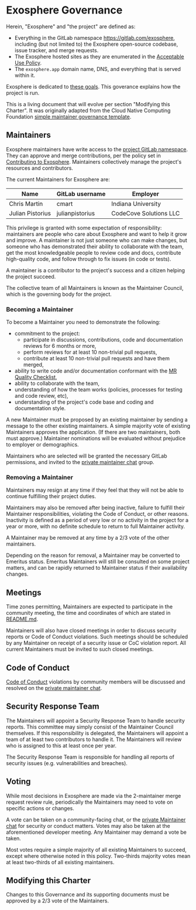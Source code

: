 # Exosphere Governance

Herein, "Exosphere" and "the project" are defined as:

- Everything in the GitLab namespace <https://gitlab.com/exosphere>, including (but not limited to) the Exosphere open-source codebase, issue tracker, and merge requests.
- The Exosphere hosted sites as they are enumerated in the [Acceptable Use Policy](acceptable-use-policy.md).
- The `exosphere.app` domain name, DNS, and everything that is served within it.

Exosphere is dedicated to [these goals](values-goals.md). This goverance explains how the project is run.

This is a living document that will evolve per section "Modifying this Charter". It was originally adapted from the Cloud Native Computing Foundation [simple maintainer governance template](https://github.com/cncf/project-template/blob/main/GOVERNANCE-maintainer.md).

## Maintainers

Exosphere maintainers have write access to the [project GitLab namespace](https://gitlab.com/exosphere).
They can approve and merge contributions, per the policy set in [Contributing to Exosphere](../contributing.md).
Maintainers collectively manage the project's resources and contributors.

The current Maintainers for Exosphere are:

| Name             | GitLab username | Employer               |
| ---------------- | --------------- | ---------------------- |
| Chris Martin     | cmart           | Indiana University     |
| Julian Pistorius | julianpistorius | CodeCove Solutions LLC |

This privilege is granted with some expectation of responsibility: maintainers are people who care about Exosphere and want to help it grow and improve. A maintainer is not just someone who can make changes, but someone who has demonstrated their ability to collaborate with the team, get the most knowledgeable people to review code and docs, contribute high-quality code, and follow through to fix issues (in code or tests).

A maintainer is a contributor to the project's success and a citizen helping the project succeed.

The collective team of all Maintainers is known as the Maintainer Council, which is the governing body for the project.

### Becoming a Maintainer

To become a Maintainer you need to demonstrate the following:

- commitment to the project:
  - participate in discussions, contributions, code and documentation reviews for 6 months or more,
  - perform reviews for at least 10 non-trivial pull requests,
  - contribute at least 10 non-trivial pull requests and have them merged,
- ability to write code and/or documentation conformant with the [MR Quality Checklist](quality-checklist.md),
- ability to collaborate with the team,
- understanding of how the team works (policies, processes for testing and code review, etc),
- understanding of the project's code base and coding and documentation style.

A new Maintainer must be proposed by an existing maintainer by sending a message to the other existing maintainers. A simple majority vote of existing Maintainers approves the application. (If there are two maintainers, both must approve.) Maintainer nominations will be evaluated without prejudice to employer or demographics.

Maintainers who are selected will be granted the necessary GitLab permissions, and invited to the [private maintainer chat](https://matrix.to/#/#exosphere-maint:matrix.org) group.

### Removing a Maintainer

Maintainers may resign at any time if they feel that they will not be able to continue fulfilling their project duties.

Maintainers may also be removed after being inactive, failure to fulfill their Maintainer responsibilities, violating the Code of Conduct, or other reasons. Inactivity is defined as a period of very low or no activity in the project for a year or more, with no definite schedule to return to full Maintainer activity.

A Maintainer may be removed at any time by a 2/3 vote of the other maintainers.

Depending on the reason for removal, a Maintainer may be converted to Emeritus status. Emeritus Maintainers will still be consulted on some project matters, and can be rapidly returned to Maintainer status if their availability changes.

## Meetings

Time zones permitting, Maintainers are expected to participate in the community meeting, the time and coordinates of which are stated in [README.md](../README.md#collaborate-with-us).

Maintainers will also have closed meetings in order to discuss security reports or Code of Conduct violations. Such meetings should be scheduled by any Maintainer on receipt of a security issue or CoC violation report. All current Maintainers must be invited to such closed meetings.

## Code of Conduct

[Code of Conduct](code-of-conduct.md) violations by community members will be discussed and resolved on the [private maintainer chat](https://matrix.to/#/#exosphere-maint:matrix.org).

## Security Response Team

The Maintainers will appoint a Security Response Team to handle security reports. This committee may simply consist of the Maintainer Council themselves. If this responsibility is delegated, the Maintainers will appoint a team of at least two contributors to handle it. The Maintainers will review who is assigned to this at least once per year.

The Security Response Team is responsible for handling all reports of security issues (e.g. vulnerabilities and breaches).

## Voting

While most decisions in Exosphere are made via the 2-maintainer merge request review rule, periodically the Maintainers may need to vote on specific actions or changes.

A vote can be taken on a community-facing chat, or the [private Maintainer chat](https://matrix.to/#/#exosphere-maint:matrix.org) for security or conduct matters. Votes may also be taken at the aforementioned developer meeting. Any Maintainer may demand a vote be taken.

Most votes require a simple majority of all existing Maintainers to succeed, except where otherwise noted in this policy. Two-thirds majority votes mean at least two-thirds of all existing maintainers.

## Modifying this Charter

Changes to this Governance and its supporting documents must be approved by a 2/3 vote of the Maintainers.
